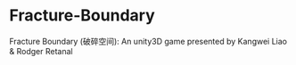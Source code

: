 # Fracture-Boundary
Fracture Boundary (破碎空间): An unity3D game presented by Kangwei Liao &amp; Rodger Retanal
